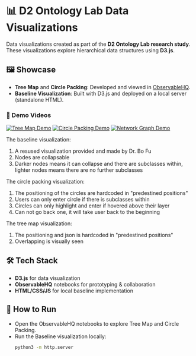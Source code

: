 # 📊 D2 Ontology Lab Data Visualizations

Data visualizations created as part of the **D2 Ontology Lab research study**.  
These visualizations explore hierarchical data structures using **D3.js**.

## 🖼️ Showcase

- **Tree Map** and **Circle Packing**: Developed and viewed in [ObservableHQ](https://observablehq.com).  
- **Baseline Visualization**: Built with D3.js and deployed on a local server (standalone HTML).  

### 🎥 Demo Videos
[![Tree Map Demo](https://img.youtube.com/vi/3mEUm3YyM54/0.jpg)](https://youtu.be/3mEUm3YyM54)
[![Circle Packing Demo](https://img.youtube.com/vi/2TzsnzGQRoY/0.jpg)](https://youtu.be/2TzsnzGQRoY)
[![Network Graph Demo](https://img.youtube.com/vi/I9XvBcPzfns/0.jpg)](https://youtu.be/I9XvBcPzfns)

The baseline visualization:
1. A resused visualization provided and made by Dr. Bo Fu
2. Nodes are collapsable
3. Darker nodes means it can collapse and there are subclasses within, lighter nodes means there are no further subclasses

The circle packing visualization:
1. The positioning of the circles are hardcoded in "predestined positions"
2. Users can only enter circle if there is subclasses within
3. Circles can only highlight and enter if hovered above their layer
4. Can not go back one, it will take user back to the beginning

The tree map visualization:
1. The positioning and json is hardcoded in "predestined positions"
2. Overlapping is visually seen

## 🛠️ Tech Stack
- **D3.js** for data visualization  
- **ObservableHQ** notebooks for prototyping & collaboration  
- **HTML/CSS/JS** for local baseline implementation  

## 🚀 How to Run
- Open the ObservableHQ notebooks to explore Tree Map and Circle Packing.  
- Run the Baseline visualization locally:  
  ```bash
  python3 -m http.server
